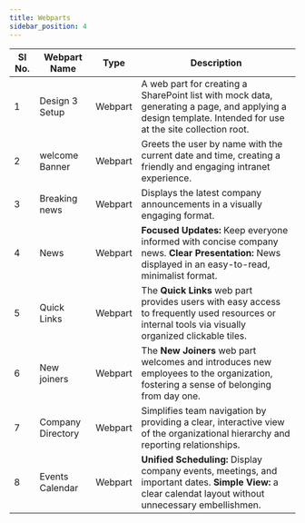 ```yaml
---
title: Webparts
sidebar_position: 4
---
```

| Sl No. | Webpart Name      | Type    | Description                                                                                                                                                |
| ------ | ----------------- | ------- | ---------------------------------------------------------------------------------------------------------------------------------------------------------- |
| 1      | Design 3 Setup    | Webpart | A web part for creating a SharePoint list with mock data, generating a page, and applying a design template. Intended for use at the site collection root. |
| 2      | welcome Banner    | Webpart | Greets the user by name with the current date and time, creating a friendly and engaging intranet experience.                                              |
| 3      | Breaking news     | Webpart | Displays the latest company announcements in a visually engaging format.                                                                                   |
| 4      | News              | Webpart | **Focused Updates:** Keep everyone informed with concise company news. **Clear Presentation:** News displayed in an easy-to-read, minimalist format.       |
| 5      | Quick Links       | Webpart | The **Quick Links** web part provides users with easy access to frequently used resources or internal tools via visually organized clickable tiles.        |
| 6      | New joiners       | Webpart | The **New Joiners** web part welcomes and introduces new employees to the organization, fostering a sense of belonging from day one.                       |
| 7      | Company Directory | Webpart | Simplifies team navigation by providing a clear, interactive view of the organizational hierarchy and reporting relationships.                             |
| 8      | Events Calendar   | Webpart | **Unified Scheduling:** Display company events, meetings, and important dates. **Simple View:** a clear calendat layout without unnecessary embellishmen.  |
